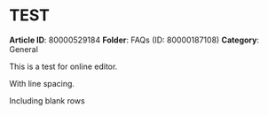 # TEST

**Article ID**: 80000529184
**Folder**: FAQs (ID: 80000187108)
**Category**: General

<p>This is a test for online editor.</p><p>With line spacing.</p><p>Including blank rows</p>